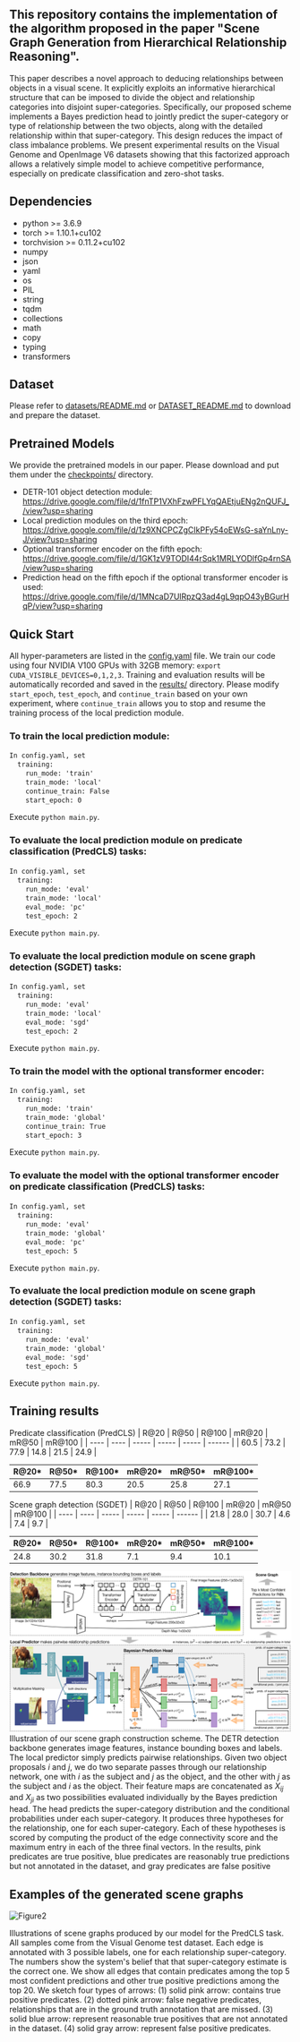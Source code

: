 ## This repository contains the implementation of the algorithm proposed in the paper "Scene Graph Generation from Hierarchical Relationship Reasoning".
This paper describes a novel approach to deducing relationships between objects in a visual scene. It explicitly exploits an informative hierarchical structure that can be imposed to divide the object and relationship categories into disjoint super-categories. Specifically, our proposed scheme implements a Bayes prediction head to jointly predict the super-category or type of relationship between the two objects, along with the detailed relationship within that super-category. This design reduces the impact of class imbalance problems. We present experimental results on the Visual Genome and OpenImage V6 datasets showing that this factorized approach allows a relatively simple model to achieve competitive performance, especially on predicate classification and zero-shot tasks.

## Dependencies
  - python >= 3.6.9
  - torch >= 1.10.1+cu102 
  - torchvision >= 0.11.2+cu102
  - numpy
  - json
  - yaml
  - os
  - PIL
  - string
  - tqdm
  - collections
  - math
  - copy
  - typing
  - transformers


## Dataset
  Please refer to [datasets/README.md](datasets/README.md) or [DATASET_README.md](DATASET_README.md) to download and prepare the dataset.


## Pretrained Models
  We provide the pretrained models in our paper. Please download and put them under the [checkpoints/](checkpoints/) directory.

  - DETR-101 object detection module: https://drive.google.com/file/d/1fnTP1VXhFzwPFLYqQAEtjuENg2nQUFJ_/view?usp=sharing
  - Local prediction modules on the third epoch: https://drive.google.com/file/d/1z9XNCPCZgCIkPFy54oEWsG-saYnLny-J/view?usp=sharing
  - Optional transformer encoder on the fifth epoch: https://drive.google.com/file/d/1GK1zV9TODI44rSqk1MRLYODlfGp4rnSA/view?usp=sharing
  - Prediction head on the fifth epoch if the optional transformer encoder is used: https://drive.google.com/file/d/1MNcaD7UlRpzQ3ad4gL9qpO43yBGurHqP/view?usp=sharing


## Quick Start
  All hyper-parameters are listed in the [config.yaml](config.yaml) file.
  We train our code using four NVIDIA V100 GPUs with 32GB memory: ```export CUDA_VISIBLE_DEVICES=0,1,2,3```.
  Training and evaluation results will be automatically recorded and saved in the [results/](results/) directory.
  Please modify ```start_epoch```, ```test_epoch```, and ```continue_train``` based on your own experiment, where ```continue_train``` allows you to stop and resume the training process of the local prediction module.

  ### To train the local prediction module:
    In config.yaml, set
      training:
        run_mode: 'train'
        train_mode: 'local'
        continue_train: False
        start_epoch: 0

Execute ```python main.py```.

  ### To evaluate the local prediction module on predicate classification (PredCLS) tasks:
    In config.yaml, set
      training:
        run_mode: 'eval'
        train_mode: 'local'
        eval_mode: 'pc'
        test_epoch: 2

Execute ```python main.py```.

  ### To evaluate the local prediction module on scene graph detection (SGDET) tasks:
    In config.yaml, set
      training:
        run_mode: 'eval'
        train_mode: 'local'
        eval_mode: 'sgd'
        test_epoch: 2

Execute ```python main.py```.

  ### To train the model with the optional transformer encoder:
    In config.yaml, set
      training:
        run_mode: 'train'
        train_mode: 'global'
        continue_train: True
        start_epoch: 3

Execute ```python main.py```.

  ### To evaluate the model with the optional transformer encoder on predicate classification (PredCLS) tasks:
    In config.yaml, set
      training:
        run_mode: 'eval'
        train_mode: 'global'
        eval_mode: 'pc'
        test_epoch: 5

Execute ```python main.py```.

  ### To evaluate the local prediction module on scene graph detection (SGDET) tasks:
    In config.yaml, set
      training:
        run_mode: 'eval'
        train_mode: 'global'
        eval_mode: 'sgd'
        test_epoch: 5

Execute ```python main.py```.


## Training results
Predicate classification (PredCLS)
| R@20 | R@50 | R@100 | mR@20 | mR@50 | mR@100 |
| ---- | ---- | ----- | ----- | ----- | ------ |
| 60.5 | 73.2 | 77.9  | 14.8  | 21.5  |  24.9  |

| R@20* | R@50* | R@100* | mR@20* | mR@50* | mR@100* |
| ----- | ----- | ------ | ------ | ------ | ------- |
| 66.9  | 77.5  | 80.3   | 20.5   | 25.8   |  27.1   |

Scene graph detection (SGDET)
| R@20 | R@50 | R@100 | mR@20 | mR@50 | mR@100 |
| ---- | ---- | ----- | ----- | ----- | ------ |
| 21.8 | 28.0 | 30.7  |  4.6  |  7.4  |  9.7   |

| R@20* | R@50* | R@100* | mR@20* | mR@50* | mR@100* |
| ----- | ----- | ------ | ------ | ------ | ------- |
| 24.8  | 30.2  |  31.8  |  7.1   |  9.4   |  10.1   |


![Figure1](figures/flow.png)
Illustration of our scene graph construction scheme. The DETR detection backbone generates image features, instance bounding boxes and labels. The local predictor simply predicts pairwise relationships. Given two object proposals $i$ and $j$, we do two separate passes through our relationship network, one with $i$ as the subject and $j$ as the object, and the other with $j$ as the subject and $i$ as the object. Their feature maps are concatenated as $X_{ij}$ and $X_{ji}$ as two possibilities evaluated individually by the Bayes prediction head. The head predicts the super-category distribution and the conditional probabilities under each super-category. It produces three hypotheses for the relationship, one for each super-category. Each of these hypotheses is scored by computing the product of the edge connectivity score and the maximum entry in each of the three final vectors.
In the results, pink predicates are true positive, blue predicates are reasonably true predictions but not annotated in the dataset, and gray predicates are false positive

## Examples of the generated scene graphs
![Figure2](figures/plot.png)

Illustrations of scene graphs produced by our model for the PredCLS task. All samples come from the Visual Genome test dataset. Each edge is annotated with 3 possible labels, one for each relationship super-category. The numbers show the system's belief that that super-category estimate is the correct one. We show all edges that contain predicates among the top 5 most confident predictions and other true positive predictions among the top 20. We sketch four types of arrows: (1) solid pink arrow: contains true positive predicates. (2) dotted pink arrow: false negative predicates, relationships that are in the ground truth annotation that are missed. (3) solid blue arrow: represent reasonable true positives that are not annotated in the dataset. (4) solid gray arrow: represent false positive predicates.
